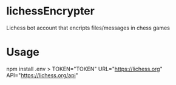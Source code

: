 # lichessEncrypter
 Lichess bot account that encripts files/messages in chess games

# Usage
npm install
.env >
TOKEN="TOKEN"
URL="https://lichess.org"
API="https://lichess.org/api"

